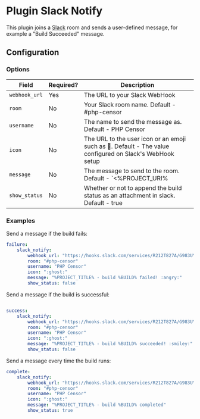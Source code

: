 Plugin Slack Notify
===================

This plugin joins a [Slack](https://www.slack.com/) room and sends a user-defined message, for example a "Build Succeeded" message.

Configuration
-------------

### Options

| Field | Required? | Description |
|-------|-----------|-------------|
| `webhook_url` | Yes | The URL to your Slack WebHook |
| `room`      | No | Your Slack room name. Default - #php-censor |
| `username`  | No | The name to send the message as. Default - PHP Censor |
| `icon`      | No | The URL to the user icon or an emoji such as :ghost:. Default - The value configured on Slack's WebHook setup |
| `message`   | No | The message to send to the room. Default - `<%PROJECT_URI%|%PROJECT_TITLE%> - <%BUILD_URI%|Build #%BUILD%> has finished for commit <%COMMIT_URI%|%SHORT_COMMIT% (%COMMIT_EMAIL%)> on branch <%BRANCH_URI%|%BRANCH%>` |
| `show_status` | No | Whether or not to append the build status as an attachment in slack. Default - true

### Examples

Send a message if the build fails:
```yaml
failure:
    slack_notify:
        webhook_url: "https://hooks.slack.com/services/R212T827A/G983UY31U/aIp0yuW9u0iTqwAMOEwTg"
        room: "#php-censor"
        username: "PHP Censor"
        icon: ":ghost:"
        message: "%PROJECT_TITLE% - build %BUILD% failed! :angry:"
        show_status: false
```

Send a message if the build is successful:
```yaml

success:
    slack_notify:
        webhook_url: "https://hooks.slack.com/services/R212T827A/G983UY31U/aIp0yuW9u0iTqwAMOEwTg"
        room: "#php-censor"
        username: "PHP Censor"
        icon: ":ghost:"
        message: "%PROJECT_TITLE% - build %BUILD% succeeded! :smiley:"
        show_status: false
```

Send a message every time the build runs:

```yaml
complete:
    slack_notify:
        webhook_url: "https://hooks.slack.com/services/R212T827A/G983UY31U/aIp0yuW9u0iTqwAMOEwTg"
        room: "#php-censor"
        username: "PHP Censor"
        icon: ":ghost:"
        message: "%PROJECT_TITLE% - build %BUILD% completed"
        show_status: true
```
